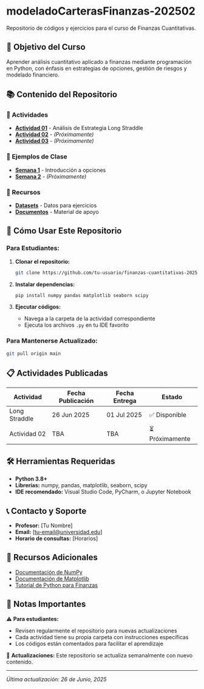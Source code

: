 # modeladoCarterasFinanzas-202502

Repositorio de códigos y ejercicios para el curso de Finanzas Cuantitativas.

## 🎯 Objetivo del Curso
Aprender análisis cuantitativo aplicado a finanzas mediante programación en Python, con énfasis en estrategias de opciones, gestión de riesgos y modelado financiero.

## 📚 Contenido del Repositorio

### 📁 Actividades
- **[Actividad 01](./actividad-01/)** - Análisis de Estrategia Long Straddle
- **[Actividad 02](./actividad-02/)** - *(Próximamente)*
- **[Actividad 03](./actividad-03/)** - *(Próximamente)*

### 📁 Ejemplos de Clase
- **[Semana 1](./ejemplos-clase/semana-01/)** - Introducción a opciones
- **[Semana 2](./ejemplos-clase/semana-02/)** - *(Próximamente)*

### 📁 Recursos
- **[Datasets](./recursos/datasets/)** - Datos para ejercicios
- **[Documentos](./recursos/documentos/)** - Material de apoyo

## 🚀 Cómo Usar Este Repositorio

### Para Estudiantes:
1. **Clonar el repositorio:**
   ```bash
   git clone https://github.com/tu-usuario/finanzas-cuantitativas-2025.git
   ```

2. **Instalar dependencias:**
   ```bash
   pip install numpy pandas matplotlib seaborn scipy
   ```

3. **Ejecutar códigos:**
   - Navega a la carpeta de la actividad correspondiente
   - Ejecuta los archivos `.py` en tu IDE favorito

### Para Mantenerse Actualizado:
```bash
git pull origin main
```

## 📋 Actividades Publicadas

| Actividad | Fecha Publicación | Fecha Entrega | Estado |
|-----------|------------------|---------------|--------|
| Long Straddle | 26 Jun 2025 | 01 Jul 2025 | ✅ Disponible |
| Actividad 02 | TBA | TBA | ⏳ Próximamente |

## 🛠️ Herramientas Requeridas

- **Python 3.8+**
- **Librerías:** numpy, pandas, matplotlib, seaborn, scipy
- **IDE recomendado:** Visual Studio Code, PyCharm, o Jupyter Notebook

## 📞 Contacto y Soporte

- **Profesor:** [Tu Nombre]
- **Email:** [tu-email@universidad.edu]
- **Horario de consultas:** [Horarios]

## 📖 Recursos Adicionales

- [Documentación de NumPy](https://numpy.org/doc/)
- [Documentación de Matplotlib](https://matplotlib.org/stable/contents.html)
- [Tutorial de Python para Finanzas](https://link-a-recurso)

## 📝 Notas Importantes

⚠️ **Para estudiantes:** 
- Revisen regularmente el repositorio para nuevas actualizaciones
- Cada actividad tiene su propia carpeta con instrucciones específicas
- Los códigos están comentados para facilitar el aprendizaje

🔄 **Actualizaciones:** Este repositorio se actualiza semanalmente con nuevo contenido.

---
*Última actualización: 26 de Junio, 2025*
